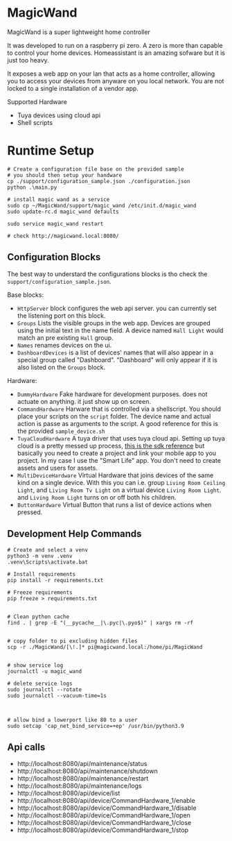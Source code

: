 # MagicWand
MagicWand is a super lightweight home controller

It was developed to run on a raspberry pi zero. A zero is more than capable to control your home devices. Homeassistant is an amazing sofware but it is just too heavy.   

It exposes a web app on your lan that acts as a home controller, allowing you to access your devices from anyware on you local network. You are not locked to a single installation of a vendor app.

Supported Hardware
- Tuya devices using cloud api
- Shell scripts

# Runtime Setup
```
# Create a configuration file base on the provided sample
# you should then setup your handware
cp ./support/configuration_sample.json ./configuration.json
python .\main.py

# install magic wand as a service
sudo cp ~/MagicWand/support/magic_wand /etc/init.d/magic_wand
sudo update-rc.d magic_wand defaults

sudo service magic_wand restart

# check http://magicwand.local:8080/
```

## Configuration Blocks
The best way to understard the configurations blocks is tho check the `support/configuration_sample.json`.   

Base blocks:
- `HttpServer` block configures the web api server. you can currently set the listening port on this block.
- `Groups` Lists the visible groups in the web app. Devices are grouped using the initial text in the name field. A device named `Hall Light` would match an pre existing `Hall` group.
- `Names` renames devices on the ui.
- `DashboardDevices` is a list of devices' names that will also appear in a special group called "Dashboard". "Dashboard" will only appear if it is also listed on the `Groups` block. 

Hardware:
- `DummyHardware` Fake hardware for development purposes. does not actuate on anything. it just show up on screen.
- `CommandHardware` Harware that is controlled via a shellscript. You should place your scripts on the `script` folder. The device name and actual action is passe as arguments to the script. A good reference for this is the provided `sample_device.sh`
- `TuyaCloudHardware` A tuya driver that uses tuya cloud api. Setting up tuya cloud is a pretty messed up process, [this is the sdk reference](https://github.com/tuya/tuya-iot-python-sdk) but basically you need to create a project and link your mobile app to you project. In my case I use the "Smart Life" app. You don't need to create assets and users for assets.
- `MultiDeviceHardware` Virtual Hardware that joins devices of the same kind on a single device. With this you can i.e. group `Living Room Ceiling Light`, and `Living Room Tv Light` on a virtual device `Living Room Light`. and `Living Room Light` turns on or off both his children. 
- `ButtonHardware` Virtual Button that runs a list of device actions when pressed.


## Development Help Commands

```
# Create and select a venv
python3 -m venv .venv
.venv\Scripts\activate.bat

# Install requirements
pip install -r requirements.txt

# Freeze requirements
pip freeze > requirements.txt


# Clean python cache
find . | grep -E "(__pycache__|\.pyc|\.pyo$)" | xargs rm -rf


# copy folder to pi excluding hidden files
scp -r ./MagicWand/[\!.]* pi@magicwand.local:/home/pi/MagicWand


# show service log
journalctl -u magic_wand

# delete service logs
sudo journalctl --rotate
sudo journalctl --vacuum-time=1s



# allow bind a lowerport like 80 to a user 
sudo setcap 'cap_net_bind_service=+ep' /usr/bin/python3.9
```

## Api calls
- http://localhost:8080/api/maintenance/status
- http://localhost:8080/api/maintenance/shutdown
- http://localhost:8080/api/maintenance/restart
- http://localhost:8080/api/maintenance/logs
- http://localhost:8080/api/device/list
- http://localhost:8080/api/device/CommandHardware_1/enable
- http://localhost:8080/api/device/CommandHardware_1/disable
- http://localhost:8080/api/device/CommandHardware_1/open
- http://localhost:8080/api/device/CommandHardware_1/close
- http://localhost:8080/api/device/CommandHardware_1/stop

